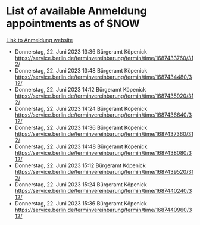 # List of available Anmeldung appointments as of $NOW
[Link to Anmeldung website](https://service.berlin.de/terminvereinbarung/termin/tag.php?termin=1&anliegen[]=120686&dienstleisterlist=122210,122217,327316,122219,327312,122227,327314,122231,327346,122243,327348,122254,122252,329742,122260,329745,122262,329748,122271,327278,122273,327274,122277,327276,330436,122280,327294,122282,327290,122284,327292,122291,327270,122285,327266,122286,327264,122296,327268,150230,329760,122297,327286,122294,327284,122312,329763,122314,329775,122304,327330,122311,327334,122309,327332,317869,122281,327352,122279,329772,122283,122276,327324,122274,327326,122267,329766,122246,327318,122251,327320,122257,327322,122208,327298,122226,327300&herkunft=http%3A%2F%2Fservice.berlin.de%2Fdienstleistung%2F120686%2F)
- Donnerstag, 22. Juni 2023 13:36 Bürgeramt Köpenick https://service.berlin.de/terminvereinbarung/termin/time/1687433760/312/
- Donnerstag, 22. Juni 2023 13:48 Bürgeramt Köpenick https://service.berlin.de/terminvereinbarung/termin/time/1687434480/312/
- Donnerstag, 22. Juni 2023 14:12 Bürgeramt Köpenick https://service.berlin.de/terminvereinbarung/termin/time/1687435920/312/
- Donnerstag, 22. Juni 2023 14:24 Bürgeramt Köpenick https://service.berlin.de/terminvereinbarung/termin/time/1687436640/312/
- Donnerstag, 22. Juni 2023 14:36 Bürgeramt Köpenick https://service.berlin.de/terminvereinbarung/termin/time/1687437360/312/
- Donnerstag, 22. Juni 2023 14:48 Bürgeramt Köpenick https://service.berlin.de/terminvereinbarung/termin/time/1687438080/312/
- Donnerstag, 22. Juni 2023 15:12 Bürgeramt Köpenick https://service.berlin.de/terminvereinbarung/termin/time/1687439520/312/
- Donnerstag, 22. Juni 2023 15:24 Bürgeramt Köpenick https://service.berlin.de/terminvereinbarung/termin/time/1687440240/312/
- Donnerstag, 22. Juni 2023 15:36 Bürgeramt Köpenick https://service.berlin.de/terminvereinbarung/termin/time/1687440960/312/

